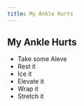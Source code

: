 ```yaml
---
title: My Ankle Hurts
---
```


My Ankle Hurts
--------------
* Take some Aleve
* Rest it
* Ice it
* Elevate it
* Wrap it
* Stretch it

